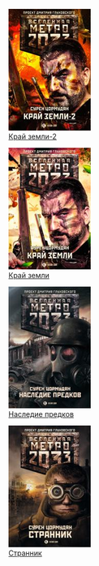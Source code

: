 ![](Край%20земли-2.jpg)  
[Край земли-2](Край%20земли-2.md)

![](Край%20земли.jpg)  
[Край земли](Край%20земли.md)

![](Наследие%20предков.jpg)  
[Наследие предков](Наследие%20предков.md)

![](Странник.jpg)  
[Странник](Странник.md)

